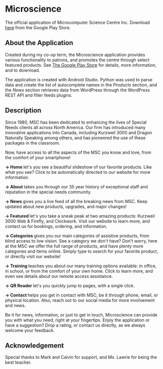 # Microscience
The official application of Microcomputer Science Centre Inc. Download <a href="https://play.google.com/store/apps/details?id=com.scowluga.android.microscience&hl=en">here</a> from the Google Play Store. 

## About the Application 
Created during my co-op term, the Microscience application provides various functionality to patrons, and promotes the centre through select featured products. See <a href="https://play.google.com/store/apps/details?id=com.scowluga.android.microscience&hl=en">The Google Play Store</a> for details, more information, and to download. 

The application is created with Android Studio. Python was used to parse data and create the list of autocomplete names in the <i>Products</i> section, and the <i>News</i> section retrieves data from WordPress through the WordPress REST API and filter feeds plugins. 

## Description 
Since 1980, MSC has been dedicated to enhancing the lives of Special Needs clients all across North America. Our firm has introduced many innovative applications into Canada, including Kurzweil 3000 and Dragon Naturally Speaking among others, and has pioneered the use of these packages in the classroom. 

Now, have access to all the aspects of the MSC you know and love, from the comfort of your smartphone! 

<b>→ Home </b>let's you see a beautiful slideshow of our favorite products. Like what you see? Click to be automatically directed to our website for more information. 

<b>→ About </b>takes you through our 35 year history of exceptional staff and reputation in the special needs community. 

<b>→ News </b>gives you a live feed of all the breaking news from MSC. Keep updated about new products, upgrades, and major changes! 

<b>→ Featured </b>let's you take a sneak peak at two amazing products: Kurzweil 3000 Web & Firefly, and Clockwork. Visit our website to learn more, and contact us for bookings, ordering, and information. 

<b>→ Categories </b>gives you our main categories of assistive products, from blind access to low vision. See a category we don't have? Don't worry, here at the MSC we offer the full range of products, and have plenty more categories and items online. Simply type to search for your favorite product, or directly visit our website! 

<b>→ Training </b>teaches you about our many training options available: in office, in school, or from the comfort of your own home. Click to learn more, and even see details about our remote access assistance. 

<b>→ QR Reader </b>let's you quickly jump to pages, with a single click. 

<b>→ Contact </b>helps you get in contact with MSC, be it through phone, email, or physical location. Also, reach out to our social media for more involvement and news. 

Be it for news, information, or just to get in touch, Microscience can provide you with what you need, right at your fingertips. Enjoy the application or have a suggestion? Drop a rating, or contact us directly, as we always welcome your feedback. 

## Acknowledgement 
Special thanks to Mark and Calvin for support, and Ms. Lawrie for being the best teacher. 

